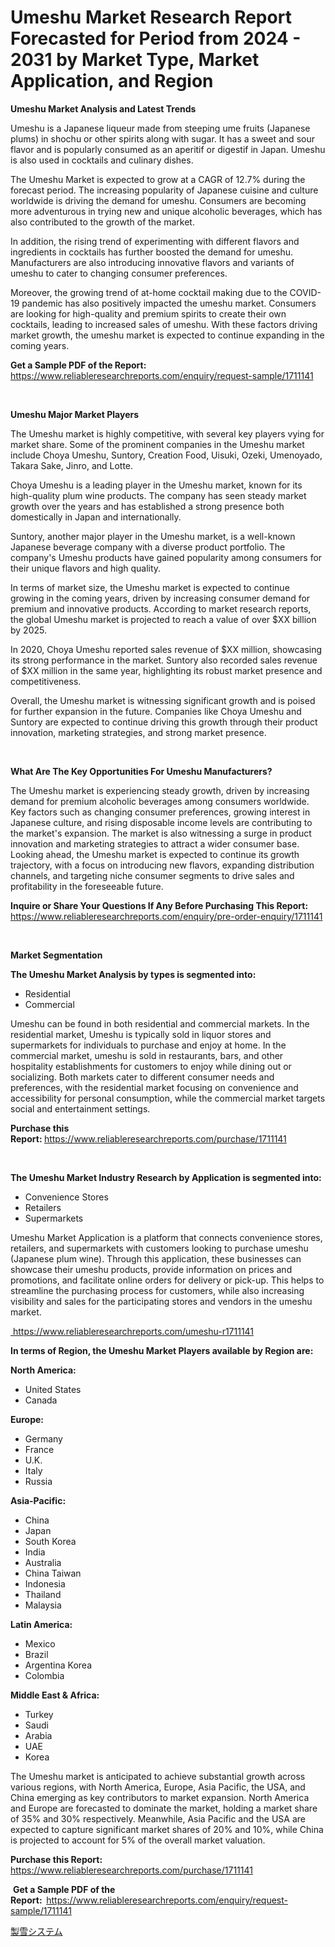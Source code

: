 <p><h1>Umeshu Market Research Report Forecasted for Period from 2024 -  2031 by Market Type, Market Application, and Region</h1></p><p><strong>Umeshu Market Analysis and Latest Trends</strong></p>
<p><p>Umeshu is a Japanese liqueur made from steeping ume fruits (Japanese plums) in shochu or other spirits along with sugar. It has a sweet and sour flavor and is popularly consumed as an aperitif or digestif in Japan. Umeshu is also used in cocktails and culinary dishes.</p><p>The Umeshu Market is expected to grow at a CAGR of 12.7% during the forecast period. The increasing popularity of Japanese cuisine and culture worldwide is driving the demand for umeshu. Consumers are becoming more adventurous in trying new and unique alcoholic beverages, which has also contributed to the growth of the market.</p><p>In addition, the rising trend of experimenting with different flavors and ingredients in cocktails has further boosted the demand for umeshu. Manufacturers are also introducing innovative flavors and variants of umeshu to cater to changing consumer preferences.</p><p>Moreover, the growing trend of at-home cocktail making due to the COVID-19 pandemic has also positively impacted the umeshu market. Consumers are looking for high-quality and premium spirits to create their own cocktails, leading to increased sales of umeshu. With these factors driving market growth, the umeshu market is expected to continue expanding in the coming years.</p></p>
<p><strong>Get a Sample PDF of the Report:&nbsp;</strong> <a href="https://www.reliableresearchreports.com/enquiry/request-sample/1711141">https://www.reliableresearchreports.com/enquiry/request-sample/1711141</a></p>
<p>&nbsp;</p>
<p><strong>Umeshu Major Market Players</strong></p>
<p><p>The Umeshu market is highly competitive, with several key players vying for market share. Some of the prominent companies in the Umeshu market include Choya Umeshu, Suntory, Creation Food, Uisuki, Ozeki, Umenoyado, Takara Sake, Jinro, and Lotte.</p><p>Choya Umeshu is a leading player in the Umeshu market, known for its high-quality plum wine products. The company has seen steady market growth over the years and has established a strong presence both domestically in Japan and internationally.</p><p>Suntory, another major player in the Umeshu market, is a well-known Japanese beverage company with a diverse product portfolio. The company's Umeshu products have gained popularity among consumers for their unique flavors and high quality.</p><p>In terms of market size, the Umeshu market is expected to continue growing in the coming years, driven by increasing consumer demand for premium and innovative products. According to market research reports, the global Umeshu market is projected to reach a value of over $XX billion by 2025.</p><p>In 2020, Choya Umeshu reported sales revenue of $XX million, showcasing its strong performance in the market. Suntory also recorded sales revenue of $XX million in the same year, highlighting its robust market presence and competitiveness.</p><p>Overall, the Umeshu market is witnessing significant growth and is poised for further expansion in the future. Companies like Choya Umeshu and Suntory are expected to continue driving this growth through their product innovation, marketing strategies, and strong market presence.</p></p>
<p>&nbsp;</p>
<p><strong>What Are The Key Opportunities For Umeshu Manufacturers?</strong></p>
<p><p>The Umeshu market is experiencing steady growth, driven by increasing demand for premium alcoholic beverages among consumers worldwide. Key factors such as changing consumer preferences, growing interest in Japanese culture, and rising disposable income levels are contributing to the market's expansion. The market is also witnessing a surge in product innovation and marketing strategies to attract a wider consumer base. Looking ahead, the Umeshu market is expected to continue its growth trajectory, with a focus on introducing new flavors, expanding distribution channels, and targeting niche consumer segments to drive sales and profitability in the foreseeable future.</p></p>
<p><strong>Inquire or Share Your Questions If Any Before Purchasing This Report:</strong> <a href="https://www.reliableresearchreports.com/enquiry/pre-order-enquiry/1711141">https://www.reliableresearchreports.com/enquiry/pre-order-enquiry/1711141</a></p>
<p>&nbsp;</p>
<p><strong>Market Segmentation</strong></p>
<p><strong>The Umeshu Market Analysis by types is segmented into:</strong></p>
<p><ul><li>Residential</li><li>Commercial</li></ul></p>
<p><p>Umeshu can be found in both residential and commercial markets. In the residential market, Umeshu is typically sold in liquor stores and supermarkets for individuals to purchase and enjoy at home. In the commercial market, umeshu is sold in restaurants, bars, and other hospitality establishments for customers to enjoy while dining out or socializing. Both markets cater to different consumer needs and preferences, with the residential market focusing on convenience and accessibility for personal consumption, while the commercial market targets social and entertainment settings.</p></p>
<p><strong>Purchase this Report:&nbsp;</strong><a href="https://www.reliableresearchreports.com/purchase/1711141">https://www.reliableresearchreports.com/purchase/1711141</a></p>
<p>&nbsp;</p>
<p><strong>The Umeshu Market Industry Research by Application is segmented into:</strong></p>
<p><ul><li>Convenience Stores</li><li>Retailers</li><li>Supermarkets</li></ul></p>
<p><p>Umeshu Market Application is a platform that connects convenience stores, retailers, and supermarkets with customers looking to purchase umeshu (Japanese plum wine). Through this application, these businesses can showcase their umeshu products, provide information on prices and promotions, and facilitate online orders for delivery or pick-up. This helps to streamline the purchasing process for customers, while also increasing visibility and sales for the participating stores and vendors in the umeshu market.</p></p>
<p><a href="https://www.reliableresearchreports.com/umeshu-r1711141">&nbsp;https://www.reliableresearchreports.com/umeshu-r1711141</a></p>
<p><strong>In terms of Region, the Umeshu Market Players available by Region are:</strong></p>
<p>
    <p> <strong> North America: </strong>
        <ul>
            <li>United States</li>
            <li>Canada</li>
        </ul>
        </p> 
    <p> <strong> Europe: </strong>
        <ul>
            <li>Germany</li>
            <li>France</li>
            <li>U.K.</li>
            <li>Italy</li>
            <li>Russia</li>
        </ul>
        </p> 
    <p> <strong> Asia-Pacific: </strong>
        <ul>
            <li>China</li>
            <li>Japan</li>
            <li>South Korea</li>
            <li>India</li>
            <li>Australia</li>
            <li>China Taiwan</li>
            <li>Indonesia</li>
            <li>Thailand</li>
            <li>Malaysia</li>
        </ul>
        </p> 
    <p> <strong> Latin America: </strong>
        <ul>
            <li>Mexico</li>
            <li>Brazil</li>
            <li>Argentina Korea</li>
            <li>Colombia</li>
        </ul>
        </p> 
    <p> <strong> Middle East & Africa: </strong>
        <ul>
            <li>Turkey</li>
            <li>Saudi</li>
            <li>Arabia</li>
            <li>UAE</li>
            <li>Korea</li>
        </ul>
    </p>
    </p>
<p><p>The Umeshu market is anticipated to achieve substantial growth across various regions, with North America, Europe, Asia Pacific, the USA, and China emerging as key contributors to market expansion. North America and Europe are forecasted to dominate the market, holding a market share of 35% and 30% respectively. Meanwhile, Asia Pacific and the USA are expected to capture significant market shares of 20% and 10%, while China is projected to account for 5% of the overall market valuation.</p></p>
<p><strong>Purchase this Report: </strong><a href="https://www.reliableresearchreports.com/purchase/1711141">https://www.reliableresearchreports.com/purchase/1711141</a></p>
<p>&nbsp;<strong>Get a Sample PDF of the Report:&nbsp;&nbsp;</strong><a href="https://www.reliableresearchreports.com/enquiry/request-sample/1711141">https://www.reliableresearchreports.com/enquiry/request-sample/1711141</a></p>
<p><strong></strong></p>
<p><p><a href="https://github.com/oqxogxyvqe90775/Market-Research-Report-List-1/blob/main/915997818036.md">製雪システム</a></p></p>